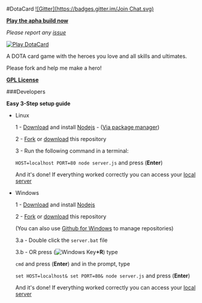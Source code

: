 #DotaCard
[![Gitter](https://badges.gitter.im/Join Chat.svg)](https://gitter.im/rafaelcastrocouto/dotacard?utm_source=badge&utm_medium=badge&utm_campaign=pr-badge&utm_content=badge)

**[Play the apha build now][1]**

*Please report any [issue](https://github.com/rafaelcastrocouto/dotacard/issues)*

[![Play DotaCard](http://rafaelcastrocouto.github.io/dotacard/img/banner.png)][1]

  [1]: http://dotacard.herokuapp.com/

A DOTA card game with the heroes you love and all skills and ultimates.

Please fork and help me make a hero!

__[GPL License](http://opensource.org/licenses/gpl-3.0.html)__

###Developers

**Easy 3-Step setup guide**

 * Linux

    1 - [Download](http://nodejs.org/download/) and install [Nodejs](http://nodejs.org/) - ([Via package manager](https://github.com/joyent/node/wiki/Installing-Node.js-via-package-manager))

    2 - [Fork](https://github.com/rafaelcastrocouto/dotacard/fork) or [download](https://github.com/rafaelcastrocouto/dotacard/archive/gh-pages.zip) this repository

    3 - Run the following command in a terminal: 

    `HOST=localhost PORT=80 node server.js` and press (**Enter**)
    
    And it's done! If everything worked correctly you can access your [local server](http://localhost/)

 * Windows

    1 - [Download](http://nodejs.org/download/) and install [Nodejs](http://nodejs.org/)
    
    2 - [Fork](https://github.com/rafaelcastrocouto/dotacard/fork) or [download](https://github.com/rafaelcastrocouto/dotacard/archive/gh-pages.zip) this repository
    
    (You can also use [Github for Windows](https://windows.github.com/) to manage repositories)

    3.a - Double click the `server.bat` file

    3.b - OR press (![Windows Key](https://sites.google.com/site/rafaelcastrocouto/download/win.png "Windows Key")**+R**) type 
    
    `cmd` and press (**Enter**) and in the prompt, type 
    
    `set HOST=localhost& set PORT=80& node server.js` and press (**Enter**)
    
    And it's done! If everything worked correctly you can access your [local server](http://localhost/)